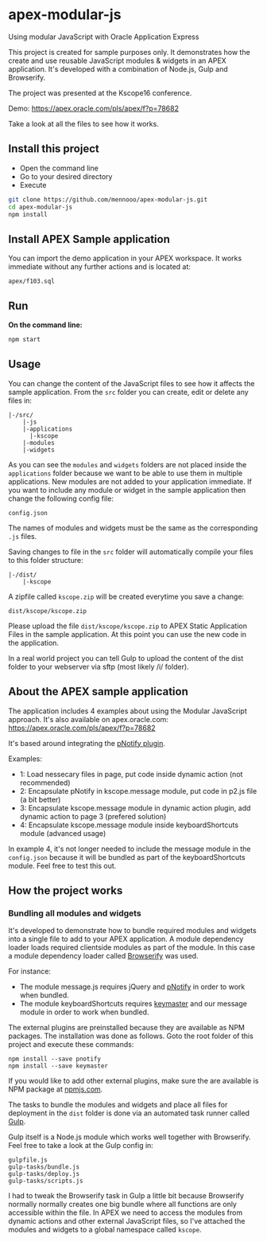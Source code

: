 # apex-modular-js
Using modular JavaScript with Oracle Application Express

This project is created for sample purposes only. It demonstrates how the create and use reusable JavaScript modules & widgets in an APEX application. It's developed with a combination of Node.js, Gulp and Browserify.

The project was presented at the Kscope16 conference.

Demo: <a href="https://apex.oracle.com/pls/apex/f?p=78682" target="_blank">https://apex.oracle.com/pls/apex/f?p=78682</a>

Take a look at all the files to see how it works.

## Install this project
- Open the command line
- Go to your desired directory
- Execute
```bash
git clone https://github.com/mennooo/apex-modular-js.git
cd apex-modular-js		
npm install
```

## Install APEX Sample application
You can import the demo application in your APEX workspace. It works immediate without any further actions and is located at:
```
apex/f103.sql
```

## Run
**On the command line:**  
```bash
npm start
```
## Usage
You can change the content of the JavaScript files to see how it affects the sample application.
From the `src` folder you can create, edit or delete any files in:
```
|-/src/
	|-js
    |-applications
      |-kscope
    |-modules
    |-widgets
```
As you can see the `modules` and `widgets` folders are not placed inside the `applications` folder because we want to be able to use them in multiple applications.
New modules are not added to your application immediate. If you want to include any module or widget in the sample application then change the following config file:
```
config.json
```
The names of modules and widgets must be the same as the corresponding `.js` files.

Saving changes to file in the `src` folder will automatically compile your files to this folder structure:
```
|-/dist/
    |-kscope
```

A zipfile called `kscope.zip` will be created everytime you save a change:
```
dist/kscope/kscope.zip
```
Please upload the file `dist/kscope/kscope.zip` to APEX Static Application Files in the sample application. At this point you can use the new code in the application.

In a real world project you can tell Gulp to upload the content of the dist folder to your webserver via sftp (most likely /i/ folder).

## About the APEX sample application

The application includes 4 examples about using the Modular JavaScript approach. It's also available on apex.oracle.com:
<a href="https://apex.oracle.com/pls/apex/f?p=78682" target="_blank">https://apex.oracle.com/pls/apex/f?p=78682</a>

It's based around integrating the <a href="https://sciactive.com/pnotify/" target="_blank">pNotify plugin</a>.

Examples:
- 1: Load nessecary files in page, put code inside dynamic action (not recommended)
- 2: Encapsulate pNotify in kscope.message module, put code in p2.js file (a bit better)
- 3: Encapsulate kscope.message module in dynamic action plugin, add dynamic action to page 3 (prefered solution)
- 4: Encapsulate kscope.message module inside keyboardShortcuts module (advanced usage)

In example 4, it's not longer needed to include the message module in the `config.json` because it will be bundled as part of the keyboardShortcuts module. Feel free to test this out.

## How the project works

### Bundling all modules and widgets

It's developed to demonstrate how to bundle required modules and widgets into a single file to add to your APEX application.
A module dependency loader loads required clientside modules as part of the module. In this case a module dependency loader called <a href="http://browserify.org/" target="_blank">Browserify</a> was used.

For instance:
- The module message.js requires jQuery and <a href="https://sciactive.com/pnotify/" target="_blank">pNotify</a> in order to work when bundled.
- The module keyboardShortcuts requires <a href="https://github.com/madrobby/keymaster" target="_blank">keymaster</a> and our message module in order to work when bundled.

The external plugins are preinstalled because they are available as NPM packages. The installation was done as follows.
Goto the root folder of this project and execute these commands:
```
npm install --save pnotify
npm install --save keymaster
```

If you would like to add other external plugins, make sure the are available is NPM package at <a href="https://www.npmjs.com/" target="_blank">npmjs.com</a>.

The tasks to bundle the modules and widgets and place all files for deployment in the `dist` folder is done via an automated task runner called <a href="http://gulpjs.com/" target="_blank">Gulp</a>.

Gulp itself is a Node.js module which works well together with Browserify. Feel free to take a look at the Gulp config in:
```
gulpfile.js 
gulp-tasks/bundle.js
gulp-tasks/deploy.js
gulp-tasks/scripts.js
```
I had to tweak the Browserify task in Gulp a little bit because Browserify normally normally creates one big bundle where all functions are only accessible within the file. In APEX we need to access the modules from dynamic actions and other external JavaScript files, so I've attached the modules and widgets to a global namespace called `kscope`.

